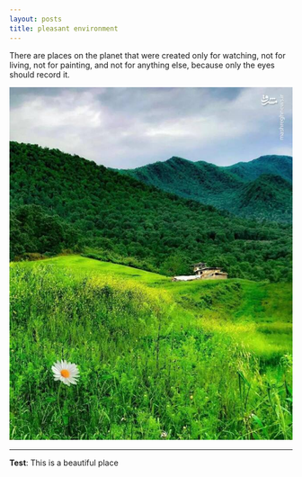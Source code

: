 ```yaml
---
layout: posts
title: pleasant environment
---
```

There are places on the planet that were created only for watching, not for living, not for painting, and not for anything else, because only the eyes should record it.



![alt text](../assets/images/405262df-7a82-4fa8-9482-dcb426ed4d3e.jpeg "environment Picture")

---
**Test**: This is a beautiful place
